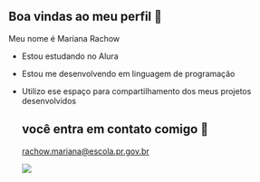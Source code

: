 ## Boa vindas ao meu perfil 🦋

Meu nome é Mariana Rachow 

- Estou estudando no Alura
- Estou me desenvolvendo em linguagem de programação
- Utilizo ese espaço para compartilhamento dos meus projetos desenvolvidos

  ## você entra em contato comigo 📧

  rachow.mariana@escola.pr.gov.br



  ![](https://media.tenor.com/TmJWz4ZkSfQAAAAM/claire-dancing.gif)
  
